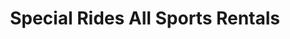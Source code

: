 ---
title: "Special Rides All Sports Rentals"
url: /newport-beach/special-rides-all-sports-rentals/
shop: Mieten
---